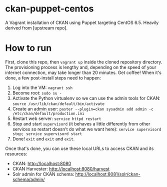 # ckan-puppet-centos


A Vagrant installation of CKAN using Puppet targeting CentOS 6.5.  Heavily derived from [upstream repo].

# How to run

First, clone this repo, then `vagrant up` inside the cloned repository directory.  The provisioning process is lengthy and, depending on the speed of your internet connection, may take longer than 20 minutes.  Get coffee!  When it's done, a few post-install steps need to happen:

 1. Log into the VM: `vagrant ssh`
 1. Become root: `sudo su -`
 1. Activate the Python virtualenv so we can use the admin tools for CKAN: `source /usr/lib/ckan/default/bin/activate`
 1. Create an admin user: `paster --plugin=ckan sysadmin add admin -c /etc/ckan/default/production.ini`
 1. Restart web server: `service httpd restart`
 1. Stop and start `supervisord` (it behaves a little differently from other services so restart doesn't do what we want here): `service supervisord stop; service supervisord start`
 1. Done!  `exit` and `exit` and `exit`.

Once that's done, you can use these local URLs to access CKAN and its resources:

 * CKAN: [http://localhost:8080](http://localhost:8080)
 * CKAN Harvester: [http://localhost:8080/harvest](http://localhost:8080/harvest)
 * Solr admin for CKAN schema: [http://localhost:8081/solr/ckan-schema/admin/](http://localhost:8081/solr/ckan-schema/admin/)

